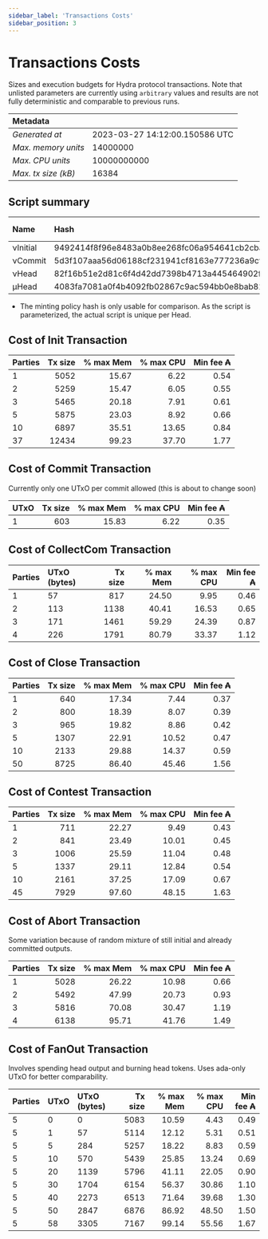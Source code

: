 ```yaml
--- 
sidebar_label: 'Transactions Costs' 
sidebar_position: 3 
--- 
```


# Transactions Costs 

Sizes and execution budgets for Hydra protocol transactions. Note that unlisted parameters are currently using `arbitrary` values and results are not fully deterministic and comparable to previous runs.

| Metadata | |
| :--- | :--- |
| _Generated at_ | 2023-03-27 14:12:00.150586 UTC |
| _Max. memory units_ | 14000000 |
| _Max. CPU units_ | 10000000000 |
| _Max. tx size (kB)_ | 16384 |

## Script summary

| Name   | Hash | Size (Bytes) 
| :----- | :--- | -----------: 
| νInitial | 9492414f8f96e8483a0b8ee268fc06a954641cb2cbaa9a8b093c2c9b | 4621 | 
| νCommit | 5d3f107aaa56d06188cf231941cf8163e777236a9cfdc48fd4bbfa23 | 2422 | 
| νHead | 82f16b51e2d81c6f4d42dd7398b4713a445464902f63dfd86ffe754e | 8954 | 
| μHead | 4083fa7081a0f4b4092fb02867c9ac594bb0e8bab8110ab242ba5a72* | 4458 | 

* The minting policy hash is only usable for comparison. As the script is parameterized, the actual script is unique per Head.
## Cost of Init Transaction

| Parties | Tx size | % max Mem | % max CPU | Min fee ₳ |
| :------ | ------: | --------: | --------: | --------: |
| 1| 5052 | 15.67 | 6.22 | 0.54 |
| 2| 5259 | 15.47 | 6.05 | 0.55 |
| 3| 5465 | 20.18 | 7.91 | 0.61 |
| 5| 5875 | 23.03 | 8.92 | 0.66 |
| 10| 6897 | 35.51 | 13.65 | 0.84 |
| 37| 12434 | 99.23 | 37.70 | 1.77 |


## Cost of Commit Transaction
 Currently only one UTxO per commit allowed (this is about to change soon)

| UTxO | Tx size | % max Mem | % max CPU | Min fee ₳ |
| :--- | ------: | --------: | --------: | --------: |
| 1| 603 | 15.83 | 6.22 | 0.35 |


## Cost of CollectCom Transaction

| Parties | UTxO (bytes) |Tx size | % max Mem | % max CPU | Min fee ₳ |
| :------ | :----------- |------: | --------: | --------: | --------: |
| 1 | 57 | 817 | 24.50 | 9.95 | 0.46 |
| 2 | 113 | 1138 | 40.41 | 16.53 | 0.65 |
| 3 | 171 | 1461 | 59.29 | 24.39 | 0.87 |
| 4 | 226 | 1791 | 80.79 | 33.37 | 1.12 |


## Cost of Close Transaction

| Parties | Tx size | % max Mem | % max CPU | Min fee ₳ |
| :------ | ------: | --------: | --------: | --------: |
| 1| 640 | 17.34 | 7.44 | 0.37 |
| 2| 800 | 18.39 | 8.07 | 0.39 |
| 3| 965 | 19.82 | 8.86 | 0.42 |
| 5| 1307 | 22.91 | 10.52 | 0.47 |
| 10| 2133 | 29.88 | 14.37 | 0.59 |
| 50| 8725 | 86.40 | 45.46 | 1.56 |


## Cost of Contest Transaction

| Parties | Tx size | % max Mem | % max CPU | Min fee ₳ |
| :------ | ------: | --------: | --------: | --------: |
| 1| 711 | 22.27 | 9.49 | 0.43 |
| 2| 841 | 23.49 | 10.01 | 0.45 |
| 3| 1006 | 25.59 | 11.04 | 0.48 |
| 5| 1337 | 29.11 | 12.84 | 0.54 |
| 10| 2161 | 37.25 | 17.09 | 0.67 |
| 45| 7929 | 97.60 | 48.15 | 1.63 |


## Cost of Abort Transaction
Some variation because of random mixture of still initial and already committed outputs.

| Parties | Tx size | % max Mem | % max CPU | Min fee ₳ |
| :------ | ------: | --------: | --------: | --------: |
| 1| 5028 | 26.22 | 10.98 | 0.66 |
| 2| 5492 | 47.99 | 20.73 | 0.93 |
| 3| 5816 | 70.08 | 30.47 | 1.19 |
| 4| 6138 | 95.71 | 41.76 | 1.49 |


## Cost of FanOut Transaction
Involves spending head output and burning head tokens. Uses ada-only UTxO for better comparability.

| Parties | UTxO  | UTxO (bytes) | Tx size | % max Mem | % max CPU | Min fee ₳ |
| :------ | :---- | :----------- | ------: | --------: | --------: | --------: |
| 5 | 0 | 0 | 5083 | 10.59 | 4.43 | 0.49 |
| 5 | 1 | 57 | 5114 | 12.12 | 5.31 | 0.51 |
| 5 | 5 | 284 | 5257 | 18.22 | 8.83 | 0.59 |
| 5 | 10 | 570 | 5439 | 25.85 | 13.24 | 0.69 |
| 5 | 20 | 1139 | 5796 | 41.11 | 22.05 | 0.90 |
| 5 | 30 | 1704 | 6154 | 56.37 | 30.86 | 1.10 |
| 5 | 40 | 2273 | 6513 | 71.64 | 39.68 | 1.30 |
| 5 | 50 | 2847 | 6876 | 86.92 | 48.50 | 1.50 |
| 5 | 58 | 3305 | 7167 | 99.14 | 55.56 | 1.67 |

